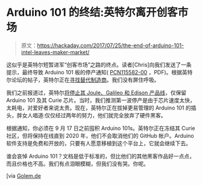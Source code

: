 # Arduino 101 的终结:英特尔离开创客市场

> 原文：<https://hackaday.com/2017/07/25/the-end-of-arduino-101-intel-leaves-maker-market/>

这似乎是英特尔短暂进军“创客市场”之路的终点。读者[Chris]向我们发送了一条提示，最终导致 Arduino 101 板的停产通知( [PCN115582-00](https://hackaday.com/wp-content/uploads/2017/07/pcn115582-00.pdf) ，PDF)。根据英特尔论坛的帖子，英特尔正在[寻找替代制造商](https://communities.intel.com/thread/116434)。我们没有屏住呼吸。

我们之前报道过，英特尔[将停止其 Joule、Galileo 和 Edison 产品线](http://hackaday.com/2017/06/19/intel-discontinues-joule-galileo-and-edison-product-lines/)，仅保留 Arduino 101 及其 Curie 芯片。当时，我们推测第一波停产是由于芯片速度太快，太耗电，对爱好者来说太贵。现在，英特尔正在拔掉更易管理的 Arduino 101 的插头，胖女人唱道:仅仅经过两年的努力，他们就完全放弃了硬件黑客。

根据通知，你必须在 9 月 17 日之前囤积 Arduino 101s。英特尔正在冻结其 Curie 社区，但将保持在线直到 2020 年，他们不会取消他们的 GitHub 帐户。Arduino 软件支持是免费和开放的，只要有人愿意移植到这个平台上，它就会继续下去。

谁会哀悼 Arduino 101？文档是低于标准的，但比他们的其他黑客作品好一点点，而且价格也不高。我们有点泪眼模糊，但我们没有哭。你呢。

[via [Golem.de](https://www.golem.de/news/arduino-101-intel-stellt-auch-das-letzte-bastler-board-ein-1707-129057.html)